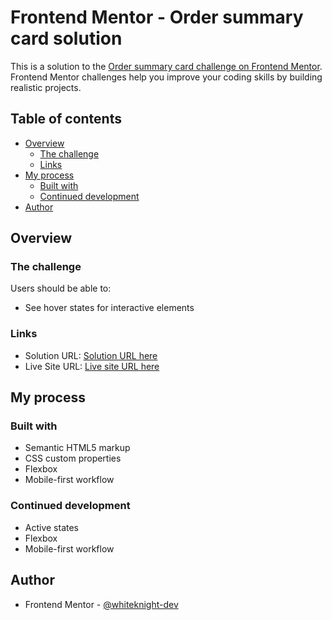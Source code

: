 # Frontend Mentor - Order summary card solution

This is a solution to the [Order summary card challenge on Frontend Mentor](https://www.frontendmentor.io/challenges/order-summary-component-QlPmajDUj). Frontend Mentor challenges help you improve your coding skills by building realistic projects.

## Table of contents

- [Overview](#overview)
  - [The challenge](#the-challenge)
  - [Links](#links)
- [My process](#my-process)
  - [Built with](#built-with)
  - [Continued development](#continued-development)
- [Author](#author)

## Overview

### The challenge

Users should be able to:

- See hover states for interactive elements

### Links

- Solution URL: [Solution URL here](https://github.com/whiteknight-dev/Order-Summary-Component-Frontend-Mentor)
- Live Site URL: [Live site URL here](https://whiteknight-dev.github.io/Order-Summary-Component-Frontend-Mentor/)

## My process

### Built with

- Semantic HTML5 markup
- CSS custom properties
- Flexbox
- Mobile-first workflow

### Continued development

- Active states
- Flexbox
- Mobile-first workflow

## Author

- Frontend Mentor - [@whiteknight-dev](https://www.frontendmentor.io/profile/whiteknight-dev)
